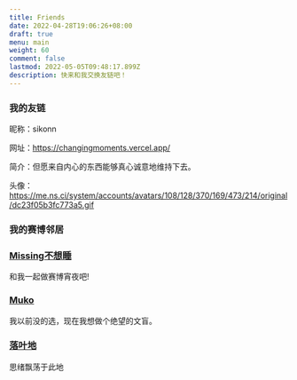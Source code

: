 ```yaml
---
title: Friends
date: 2022-04-28T19:06:26+08:00
draft: true
menu: main
weight: 60
comment: false
lastmod: 2022-05-05T09:48:17.899Z
description: 快来和我交换友链吧！
---
```


### 我的友链

昵称：sikonn

网址：https://changingmoments.vercel.app/

简介：但愿来自内心的东西能够真心诚意地维持下去。

头像：https://me.ns.ci/system/accounts/avatars/108/128/370/169/473/214/original/dc23f05b3fc773a5.gif

### 我的赛博邻居

### [Missing不想睡](https://hugo-missingid.vercel.app/)

和我一起做赛博宵夜吧!

### [Muko](https://hugo-mukokka.vercel.app/)

我以前没的选，现在我想做个绝望的文盲。

### [落叶地](https://good-luck.vercel.app/)

思绪飘荡于此地